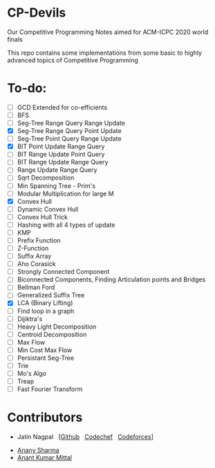 # CP-Devils
Our Competitive Programming Notes aimed for ACM-ICPC 2020 world finals

This repo contains some implementations from some basic to highly advanced topics of Competitive Programming

# To-do:
- [ ] GCD Extended for co-efficients
- [ ] BFS
- [ ] Seg-Tree Range Query Range Update
- [x] Seg-Tree Range Query Point Update
- [ ] Seg-Tree Point Query Range Update
- [x] BIT Point Update Range Query
- [ ] BIT Range Update Point Query
- [ ] BIT Range Update Range Query
- [ ] Range Update Range Query
- [ ] Sqrt Decomposition
- [ ] Min Spanning Tree - Prim's
- [ ] Modular Multiplication for large M
- [x] Convex Hull
- [ ] Dynamic Convex Hull
- [ ] Convex Hull Trick
- [ ] Hashing with all 4 types of update
- [ ] KMP
- [ ] Prefix Function
- [ ] Z-Function
- [ ] Suffix Array
- [ ] Aho Corasick
- [ ] Strongly Connected Component
- [ ] Biconnected Components, Finding Articulation points and Bridges
- [ ] Bellman Ford
- [ ] Generalized Suffix Tree
- [x] LCA (Binary Lifting)
- [ ] Find loop in a graph
- [ ] Dijiktra's
- [ ] Heavy Light Decomposition
- [ ] Centroid Decomposition
- [ ] Max Flow
- [ ] Min Cost Max Flow
- [ ] Persistant Seg-Tree
- [ ] Trie
- [ ] Mo's Algo
- [ ] Treap
- [ ] Fast Fourier Transform

# Contributors
- Jatin Nagpal &nbsp; [[Github](https://github.com/jatin-nagpal)
&nbsp; [Codechef](https://www.codechef.com/users/nagpaljatin141)
&nbsp; [Codeforces](https://codeforces.com/profile/nagpaljatin1411)]
<!-- - [Jatin Nagpal](https://github.com/Jatin-Nagpal) -->
- [Anany Sharma](https://github.com/sharma235)
- [Anant Kumar Mittal](https://github.com/coderanant)
